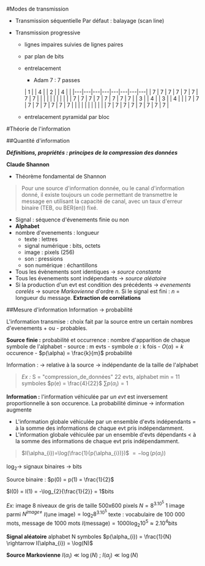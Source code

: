 #Modes de transmission
- Transmission séquentielle
Par défaut : balayage (scan line)

- Transmission progressive
	- lignes impaires suivies de lignes paires
	- par plan de bits
	- entrelacement
		- Adam 7 : 7 passes

		| 1 |   | 4 |   | 2 |   | 4 |   |
|---|---|---|---|---|---|---|---|
| 7 | 7 | 7 | 7 | 7 | 7 | 7 | 7 |
|   |   |   |   |   |   |   |   |
| 7 | 7 | 7 | 7 | 7 | 7 | 7 | 7 |
| 3 |   | 4 |   | 3 |   | 4 |   |
| 7 | 7 | 7 | 7 | 7 | 7 | 7 | 7 |
|   |   |   |   |   |   |   |   |
| 7 | 7 | 7 | 7 | 7 | 7 | 7 | 7 |

	- entrelacement pyramidal par bloc

#Théorie de l'information

##Quantité d'information

***Définitions, propriétés : principes de la compression des données***

**Claude Shannon**

- Théorème fondamental de Shannon

> Pour une source d'information donnée, ou le canal d'information donné, il existe toujours un code permettant de transmettre le message en utilisant la capacité de canal, avec un taux d'erreur binaire (TEB, ou BER(en)) fixé.
 
- Signal : séquence d'évenements finie ou non
- **Alphabet** 
- nombre d'evenements : longueur
	- texte : lettres
	- signal numérique : bits, octets
	- image : pixels (256)
	- son : pressions
	- son numérique : échantillons
- Tous les évènements sont identiques -> *source constante*
- Tous les évenements sont indépendants -> *source aléatoire*
- Si la production d'un evt est condition des précédents -> *evenements corelés* -> source *Markovienne* d'ordre $n$. Si le signal est fini : $n$ = longueur du message. **Extraction de corrélations**

##Mesure d'information
Information $\rightarrow$ probabilité

L'information transmise : choix fait par la source entre un certain nombres d'evenements + ou - probables.

**Source finie :** probabilité et occurrence : nombre d'apparition de chaque symbole de l'alphabet
	- source : m evts
	- symbole $\alpha$ : k fois
	- $O(\alpha) = k$ occurence
	- $p(\alpha) = \frac{k}{m}$ probabilité

Information : $\rightarrow$ relative à la source
		$\rightarrow$ indépendante de la taille de l'alphabet

>*Ex :* S = "compression_de_données"
>22 evts, alphabet min = 11 symboles
>$p(e) = \frac{4}{22}$ $\sum p(\alpha_{i}) = 1$ 

**Information :** l'information véhiculée par *un evt* est inversement proportionnelle à son occurence. La probabilité diminue $\rightarrow$ information augmente

- L'information globale véhiculée par un ensemble d'evts indépendants = à la somme des informations de chaque evt pris indépendamment.
- L'information globale véhiculée par un ensemble d'evts dépendants < à la somme des informations de chaque evt pris indépendamment.


> $I(\alpha_{i})=\log(\frac{1}{p(\alpha_{i})})$
> $= -\log(p(\alpha_{i}))$

$\log_{2} \rightarrow$ signaux binaires $\rightarrow$ bits

Source binaire : $p(0) = p(1) = \frac{1}{2}$

$I(0) = I(1) = -\log_{2}{\frac{1}{2}} = 1$bits

*Ex:* image 8 niveaux de gris de taille 500x600 pixels
$N=8^{3.10^{5}}$
1 image parmi $N^{image \neq}$
$I($une image$) = \log_{2}{8^{3.10^{5}}}$
texte : vocabulaire de 100 000 mots, message de 1000 mots
$I($message$) = 1000\log_{2}{10^{5}} \approx 2.10^{4}$bits

**Signal aléatoire**
alphabet N symboles
$p(\alpha_{i}) = \frac{1}{N} \rightarrow I(\alpha_{i}) = \log(N)$

**Source Markovienne**
$I(\alpha_{i}) \ll \log(N)$ ; $I(\alpha_{j}) \ll \log(N)$